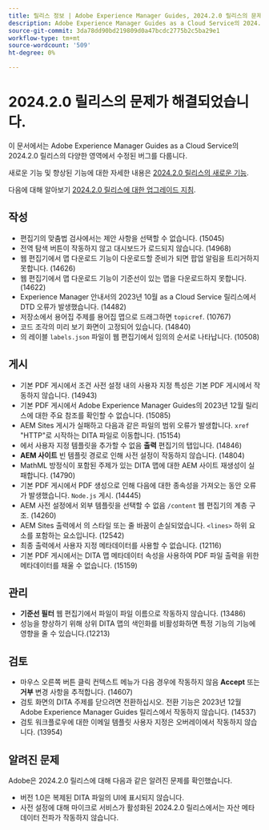```yaml
---
title: 릴리스 정보 | Adobe Experience Manager Guides, 2024.2.0 릴리스의 문제가 해결되었습니다
description: Adobe Experience Manager Guides as a Cloud Service의 2024.2.0 릴리스의 버그 수정에 대해 알아봅니다.
source-git-commit: 3da78dd90bd219809d0a47bcdc2775b2c5ba29e1
workflow-type: tm+mt
source-wordcount: '509'
ht-degree: 0%

---
```


# 2024.2.0 릴리스의 문제가 해결되었습니다.

이 문서에서는 Adobe Experience Manager Guides as a Cloud Service의 2024.2.0 릴리스의 다양한 영역에서 수정된 버그를 다룹니다.

새로운 기능 및 향상된 기능에 대한 자세한 내용은 [2024.2.0 릴리스의 새로운 기능](whats-new-2024-2-0.md).

다음에 대해 알아보기 [2024.2.0 릴리스에 대한 업그레이드 지침](upgrade-instructions-2024-2-0.md).



## 작성

- 편집기의 맞춤법 검사에서는 제안 사항을 선택할 수 없습니다. (15045)
- 전역 탐색 버튼이 작동하지 않고 대시보드가 로드되지 않습니다. (14968)
- 웹 편집기에서 맵 다운로드 기능이 다운로드할 준비가 되면 팝업 알림을 트리거하지 못합니다. (14626)
- 웹 편집기에서 맵 다운로드 기능이 기준선이 있는 맵을 다운로드하지 못합니다. (14622)
- Experience Manager 안내서의 2023년 10월 as a Cloud Service 릴리스에서 DTD 오류가 발생했습니다. (14482)
- 저장소에서 용어집 주제를 용어집 맵으로 드래그하면 `topicref`. (10767)
- 코드 조각의 미리 보기 화면이 고정되어 있습니다. (14840)
- 의 레이블 `labels.json` 파일이 웹 편집기에서 임의의 순서로 나타납니다. (10508)

## 게시

- 기본 PDF 게시에서 조건 사전 설정 내의 사용자 지정 특성은 기본 PDF 게시에서 작동하지 않습니다. (14943)
- 기본 PDF 게시에서 Adobe Experience Manager Guides의 2023년 12월 릴리스에 대한 주요 참조를 확인할 수 없습니다. (15085)
- AEM Sites 게시가 실패하고 다음과 같은 파일의 범위 오류가 발생합니다. `xref` &quot;HTTP&quot;로 시작하는 DITA 파일로 이동합니다. (15154)
- 에서 사용자 지정 템플릿을 추가할 수 없음 **출력** 편집기의 탭입니다. (14846)
- **AEM 사이트** 빈 템플릿 경로로 인해 사전 설정이 작동하지 않습니다. (14804)
- MathML 방정식이 포함된 주제가 있는 DITA 맵에 대한 AEM 사이트 재생성이 실패합니다. (14790)
- 기본 PDF 게시에서 PDF 생성으로 인해 다음에 대한 종속성을 가져오는 동안 오류가 발생했습니다. `Node.js` 게시. (14445)
- AEM 사전 설정에서 외부 템플릿을 선택할 수 없음 `/content` 웹 편집기의 계층 구조. (14260)
- AEM Sites 출력에서 의 스타일 또는 줄 바꿈이 손실되었습니다. `<lines>` 하위 요소를 포함하는 요소입니다. (12542)
- 최종 출력에서 사용자 지정 메타데이터를 사용할 수 없습니다. (12116)
- 기본 PDF 게시에서는 DITA 맵 메타데이터 속성을 사용하여 PDF 파일 출력을 위한 메타데이터를 채울 수 없습니다. (15159)



## 관리

- **기준선 필터** 웹 편집기에서 파일이 파일 이름으로 작동하지 않습니다. (13486)
- 성능을 향상하기 위해 상위 DITA 맵의 색인화를 비활성화하면 특정 기능의 기능에 영향을 줄 수 있습니다.(12213)


## 검토

- 마우스 오른쪽 버튼 클릭 컨텍스트 메뉴가 다음 경우에 작동하지 않음 **Accept** 또는 **거부** 변경 사항을 추적합니다. (14607)
- 검토 화면의 DITA 주제를 닫으려면 전환하십시오. 전환 기능은 2023년 12월 Adobe Experience Manager Guides 릴리스에서 작동하지 않습니다. (14537)
- 검토 워크플로우에 대한 이메일 템플릿 사용자 지정은 오버레이에서 작동하지 않습니다. (13954)

## 알려진 문제

Adobe은 2024.2.0 릴리스에 대해 다음과 같은 알려진 문제를 확인했습니다.

- 버전 1.0은 복제된 DITA 파일의 UI에 표시되지 않습니다.
- 사전 설정에 대해 마이크로 서비스가 활성화된 2024.2.0 릴리스에서는 자산 메타데이터 전파가 작동하지 않습니다.


